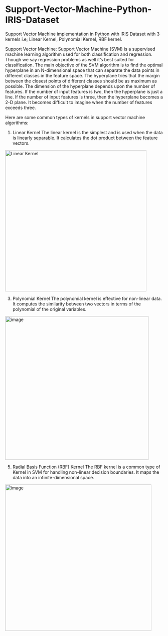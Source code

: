# Support-Vector-Machine-Python-IRIS-Dataset
Support Vector Machine implementation in Python with IRIS Dataset with 3 kernels i.e; Linear Kernel, Polynomial Kernel, RBF kernel.

Support Vector Machine:
  Support Vector Machine (SVM) is a supervised machine learning algorithm used for both classification and regression. Though we say regression problems as well it’s best suited for classification. The main objective of the SVM algorithm is to find the optimal hyperplane in an N-dimensional space that can separate the data points in different classes in the feature space. The hyperplane tries that the margin between the closest points of different classes should be as maximum as possible. The dimension of the hyperplane depends upon the number of features. If the number of input features is two, then the hyperplane is just a line. If the number of input features is three, then the hyperplane becomes a 2-D plane. It becomes difficult to imagine when the number of features exceeds three. 


Here are some common types of kernels in support vector machine algorithms:
1. Linear Kernel
  The linear kernel is the simplest and is used when the data is linearly separable.
  It calculates the dot product between the feature vectors.
  <img width="450" alt="Linear Kernel" src="https://github.com/BhaskarMaity00/Support-Vector-Machine-Python-IRIS-Dataset/assets/127765061/10f8920c-22f9-4be4-99ae-74b99a551845">
  
3. Polynomial Kernel
  The polynomial kernel is effective for non-linear data.
  It computes the similarity between two vectors in terms of the polynomial of the original variables.
<img width="457" alt="image" src="https://github.com/BhaskarMaity00/Support-Vector-Machine-Python-IRIS-Dataset/assets/127765061/e7cfe24d-52d5-454e-8418-80b28d41f850">

5. Radial Basis Function (RBF) Kernel
  The RBF kernel is a common type of Kernel in SVM for handling non-linear decision boundaries.
  It maps the data into an infinite-dimensional space.
<img width="466" alt="image" src="https://github.com/BhaskarMaity00/Support-Vector-Machine-Python-IRIS-Dataset/assets/127765061/6ca6e5cd-edc0-4bc8-bad8-599d81b0caff">

